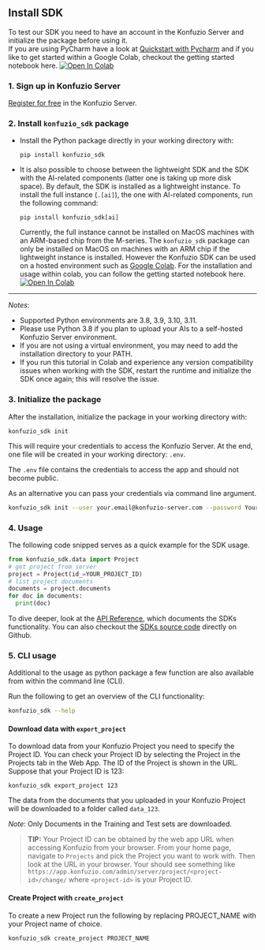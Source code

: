 ## Install SDK

To test our SDK you need to have an account in the Konfuzio Server and initialize the package before using it. \
If you are using PyCharm have a look at [Quickstart with Pycharm](quickstart_pycharm.html) and if you like to get started within a Google Colab, checkout the getting started notebook here. <a href="https://colab.research.google.com/github/konfuzio-ai/konfuzio-sdk/blob/main/notebooks/Get_started_with_the_Konfuzio_SDK.ipynb" target="_parent"><img src="https://colab.research.google.com/assets/colab-badge.svg" alt="Open In Colab"/></a>


### 1. Sign up in Konfuzio Server

[Register for free](https://app.konfuzio.com/accounts/signup/) in the Konfuzio Server.

### 2. Install `konfuzio_sdk` package

* Install the Python package directly in your working directory with:

  `pip install konfuzio_sdk`

* It is also possible to choose between the lightweight SDK and the SDK with the AI-related components (latter one is 
taking up more disk space). By default, the SDK is installed as a lightweight instance. To install the full instance (`.[ai]`), the one with AI-related components, run the following command:

  `pip install konfuzio_sdk[ai]`
  
  Currently, the full instance cannot be installed on MacOS machines with an ARM-based chip from the M-series. The `konfuzio_sdk` package can only be installed on MacOS on machines with an ARM chip if the lightweight instance is installed. However the Konfuzio SDK can be used on a hosted environment such as [Google Colab](https://colab.research.google.com/). For the installation and usage within colab, you can follow the getting started notebook here. <a href="https://colab.research.google.com/github/konfuzio-ai/konfuzio-sdk/blob/main/notebooks/Get_started_with_the_Konfuzio_SDK.ipynb" target="_parent"><img src="https://colab.research.google.com/assets/colab-badge.svg" alt="Open In Colab"/></a>

---

*Notes*:

* Supported Python environments are 3.8, 3.9, 3.10, 3.11.
* Please use Python 3.8 if you plan to upload your AIs to a self-hosted Konfuzio Server environment. 
* If you are not using a virtual environment, you may need to add the installation directory to your PATH.
* If you run this tutorial in Colab and experience any version compatibility issues when working with the SDK, restart 
the runtime and initialize the SDK once again; this will resolve the issue.

### 3. Initialize the package

After the installation, initialize the package in your working directory with:

`konfuzio_sdk init`

This will require your credentials to access the Konfuzio Server.
At the end, one file will be created in your working directory: `.env`.

The `.env` file contains the credentials to access the app and should not become public.

As an alternative you can pass your credentials via command line argument.

```bash
konfuzio_sdk init --user your.email@konfuzio-server.com --password YourPassword --host https://app.konfuzio.com
```

### 4. Usage

The following code snipped serves as a quick example for the SDK usage.

```python
from konfuzio_sdk.data import Project
# get project from server
project = Project(id_=YOUR_PROJECT_ID)
# list project documents
documents = project.documents
for doc in documents:
  print(doc)
```

To dive deeper, look at the [API Reference](sourcecode.html), which documents the SDKs functionality.
You can also checkout the [SDKs source code](https://github.com/konfuzio-ai/konfuzio-sdk) directly on Github.
 

### 5. CLI usage

Additional to the usage as python package a few function are also available from within the command line (CLI).

Run the following to get an overview of the CLI functionality:

```bash
konfuzio_sdk --help
```

#### Download data with `export_project`

To download data from your Konfuzio Project you need to specify the Project ID.
You can check your Project ID by selecting the Project in the Projects tab in the Web App.
The ID of the Project is shown in the URL. Suppose that your Project ID is 123:

`konfuzio_sdk export_project 123`

The data from the documents that you uploaded in your Konfuzio Project will be downloaded to a folder called `data_123`.

*Note*:
Only Documents in the Training and Test sets are downloaded.

> **TIP:**
  Your Project ID can be obtained by the web app URL when accessing Konfuzio from your browser. From your home page, navigate to `Projects` and pick the Project you want to work with. Then look at the URL in your browser. Your should see something like `https://app.konfuzio.com/admin/server/project/<project-id>/change/` where `<project-id>` is your Project ID.

#### Create Project with `create_project`

To create a new Project run the following by replacing PROJECT_NAME with your Project name of choice.

`konfuzio_sdk create_project PROJECT_NAME`